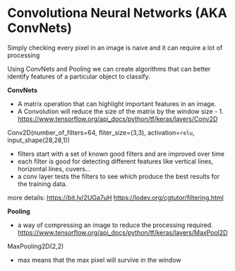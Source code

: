 # Convolutiona Neural Networks (AKA ConvNets)

Simply checking every pixel in an image is naive and it can require a lot of processing

Using ConvNets and Pooling we can create algorithms that can better identify features of a particular object to classify.

**ConvNets**
- A matrix operation that can highlight important features in an image.
- A Convolution will reduce the size of the matrix by the window size - 1.
https://www.tensorflow.org/api_docs/python/tf/keras/layers/Conv2D

Conv2D(number_of_filters=64, fliter_size=(3,3), activation=`relu`, input_shape(28,28,1))
- filters start with a set of known good filters and are improved over time
- each filter is good for detecting different features like vertical lines, horizontal lines, cuvers...
- a conv layer tests the filters to see which produce the best results for the training data.

more details: https://bit.ly/2UGa7uH
https://lodev.org/cgtutor/filtering.html

**Pooling**
- a way of compressing an image to reduce the processing required.
https://www.tensorflow.org/api_docs/python/tf/keras/layers/MaxPool2D

MaxPooling2D(2,2)
- max means that the max pixel will survive in the window